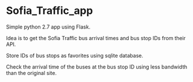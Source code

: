 # Sofia_Traffic_app

Simple python 2.7 app using Flask.

Idea is to get the Sofia Traffic bus arrival times and bus stop IDs from their API. 

Store IDs of bus stops as favorites using sqlite database. 

Check the arrival time of the buses at the bus stop ID using less bandwidth than the original site.
